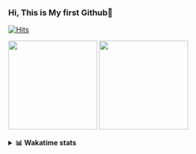 ### Hi, This is My first Github👋
[![Hits](https://hits.seeyoufarm.com/api/count/incr/badge.svg?url=https%3A%2F%2Fgithub.com%2FJonghyun-Park1027&count_bg=%2379C83D&title_bg=%23555555&icon=&icon_color=%23E7E7E7&title=hits&edge_flat=false)](https://hits.seeyoufarm.com)
<br>


<p>
  <img height="180em" src="https://github-readme-stats-eight-rho-29.vercel.app/api?username=Jonghyun-Park1027&show_icons=true&include_all_commits=true&bg_color=30,e96443,904e95&title_color=fff&text_color=fff">
  <img height="180em" src="https://github-readme-stats-eight-rho-29.vercel.app/api/top-langs/?username=Jonghyun-Park1027&layout=compact&bg_color=30,e96443,904e95&title_color=fff&text_color=fff">


</p>
<details>
<summary><b>📊 Wakatime stats</b><br></summary>
<div>
<hr/>

[![Solved.ac Profile](http://mazassumnida.wtf/api/v2/generate_badge?boj=ppjjhh1027)](https://solved.ac/ppjjhh1027/)



<!--START_SECTION:waka-->
![Code Time](http://img.shields.io/badge/Code%20Time-548%20hrs%2029%20mins-blue)

![Profile Views](http://img.shields.io/badge/Profile%20Views-7-blue)

**🐱 My GitHub Data** 

> 📦 67.8 kB Used in GitHub's Storage 
 > 
> 🏆 141 Contributions in the Year 2023
 > 
> 🚫 Not Opted to Hire
 > 
> 📜 7 Public Repositories 
 > 
> 🔑 3 Private Repositories 
 > 
**I'm an Early 🐤** 

```text
🌞 Morning                36 commits          █████░░░░░░░░░░░░░░░░░░░░   18.95 % 
🌆 Daytime                109 commits         ██████████████░░░░░░░░░░░   57.37 % 
🌃 Evening                43 commits          ██████░░░░░░░░░░░░░░░░░░░   22.63 % 
🌙 Night                  2 commits           ░░░░░░░░░░░░░░░░░░░░░░░░░   01.05 % 
```
📅 **I'm Most Productive on Friday** 

```text
Monday                   32 commits          ████░░░░░░░░░░░░░░░░░░░░░   16.84 % 
Tuesday                  22 commits          ███░░░░░░░░░░░░░░░░░░░░░░   11.58 % 
Wednesday                12 commits          ██░░░░░░░░░░░░░░░░░░░░░░░   06.32 % 
Thursday                 18 commits          ██░░░░░░░░░░░░░░░░░░░░░░░   09.47 % 
Friday                   52 commits          ███████░░░░░░░░░░░░░░░░░░   27.37 % 
Saturday                 16 commits          ██░░░░░░░░░░░░░░░░░░░░░░░   08.42 % 
Sunday                   38 commits          █████░░░░░░░░░░░░░░░░░░░░   20.00 % 
```


📊 **This Week I Spent My Time On** 

```text
🕑︎ Time Zone: Asia/Seoul

💬 Programming Languages: 
Assembly                 13 hrs 3 mins       █████████████░░░░░░░░░░░░   50.96 % 
Python                   8 hrs 28 mins       ████████░░░░░░░░░░░░░░░░░   33.06 % 
MySQL                    2 hrs 1 min         ██░░░░░░░░░░░░░░░░░░░░░░░   07.91 % 
Prolog                   38 mins             █░░░░░░░░░░░░░░░░░░░░░░░░   02.49 % 
TSQL                     23 mins             ░░░░░░░░░░░░░░░░░░░░░░░░░   01.51 % 

🔥 Editors: 
PyCharm                  17 hrs 3 mins       █████████████████░░░░░░░░   66.57 % 
VS Code                  8 hrs 33 mins       ████████░░░░░░░░░░░░░░░░░   33.43 % 

🐱‍💻 Projects: 
dacon_전력사용량예측            12 hrs 8 mins       ████████████░░░░░░░░░░░░░   47.39 % 
Codingtest               8 hrs 33 mins       ████████░░░░░░░░░░░░░░░░░   33.40 % 
데이크루                     2 hrs 8 mins        ██░░░░░░░░░░░░░░░░░░░░░░░   08.35 % 
ai_철도경진대회                1 hr 5 mins         █░░░░░░░░░░░░░░░░░░░░░░░░   04.26 % 
실기                       1 hr 1 min          █░░░░░░░░░░░░░░░░░░░░░░░░   04.00 % 

💻 Operating System: 
Windows                  25 hrs 37 mins      █████████████████████████   100.00 % 
```

**I Mostly Code in Jupyter Notebook** 

```text
Jupyter Notebook         6 repos             ███████████████████░░░░░░   75.00 % 
C++                      1 repo              ███░░░░░░░░░░░░░░░░░░░░░░   12.50 % 
HTML                     1 repo              ███░░░░░░░░░░░░░░░░░░░░░░   12.50 % 
```




 Last Updated on 22/08/2023 18:33:50 UTC
<!--END_SECTION:waka-->
</details>



